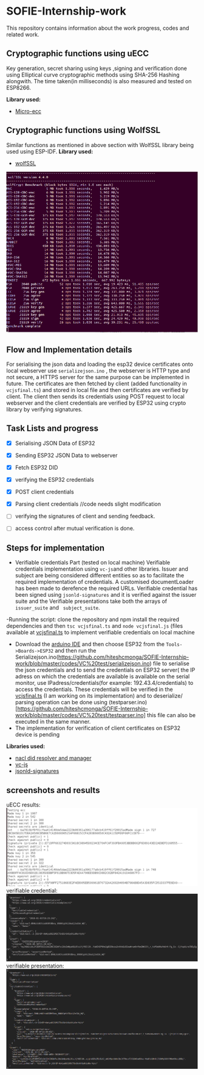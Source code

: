 # SOFIE-Internship-work
This repository contains information about the work progress, codes and related work.

## Cryptographic functions using uECC
Key generation, secret sharing using keys ,signing and verification done using Elliptical curve cryptographic methods using SHA-256  Hashing alongwith. The time taken(in milliseconds) is also measured and tested on ESP8266.

<b>Library used:</b>
- [Micro-ecc](https://github.com/kmackay/micro-ecc)


## Cryptographic functions using WolfSSL
Similar functions as mentioned in  above section with WolfSSL library being used using ESP-IDF. 
<b>Library used:</b>
- [wolfSSL]( https://github.com/wolfSSL/wolfssl
)


![wolfcrypt benchmarks](https://github.com/hiteshcmonga/SOFIE-Internship-work/blob/master/results/wolfcryptbenchmark.png)


## Flow and Implementation details

For serialising the json data and loading the esp32 device certificates onto local webserver use ```serializejson.ino``` , the webserver is HTTP type and not secure, a HTTPS server for the same purpose can be implemented in future. The certificates are then fetched by client (added functionality in ```vcjsfinal.ts```) and stored in local file and then certificates are verified by client. The client then sends its credentials using POST request to local webserver and the client credentials are verified by ESP32 using crypto library by verifying signatures.


##  Task Lists and progress
- [X] Serialising JSON Data of ESP32
- [X] Sending ESP32 JSON Data to webserver
- [X] Fetch ESP32 DID
- [X] verifying the ESP32 credentials
- [X] POST client credentials 
- [X] Parsing client credentials //code needs slight modification
- [ ] verifying the signatures of client and sending feedback.
- [ ] access control after mutual verification is done. 


## Steps for implementation

- Verifiable credentials Part (tested on local machine)
Verifiable credentials implementation using ```vc-js```and other libraries. Issuer and subject are being considered different entities so as to facilitate the required implementation of credentials. A customised documentLoader has been made to derefence the required URLs. Verifiable credential has been signed using  ```jsonld-signatures``` and it is verified against the issuer suite and the Verifiable presentations take both the arrays of ```issuer_suite``` and ``` subject_suite```.

-Running the script: clone the repository and npm install the required dependencies and then  ```tsc vcjsfinal.ts``` and ```node vcjsfinal.js``` (files available at [vcjsfinal.ts](https://github.com/hiteshcmonga/SOFIE-Internship-work/blob/master/codes/VC%20test/vcjsfinal.ts) to implement verifiable credentials on local machine

- Download the [arduino IDE](https://www.arduino.cc/en/main/software) and then choose ESP32 from the ```Tools->Boards->ESP32``` and then run the Serializejson.ino(https://github.com/hiteshcmonga/SOFIE-Internship-work/blob/master/codes/VC%20test/serializejson.ino) file to serialise the json credentials and to send the credentials on ESP32 server( the IP adress on which the credentials are available is available on the serial monitor, use IPadress/credentials(for example: 192.43.4/credentials) to access the credentials. These credentials will be verified in the  [vcjsfinal.ts](https://github.com/hiteshcmonga/SOFIE-Internship-work/blob/master/codes/VC%20test/vcjsfinal.ts) (I am working on its implementation) and to deserialize/ parsing operation can be done using (testparser.ino)[https://github.com/hiteshcmonga/SOFIE-Internship-work/blob/master/codes/VC%20test/testparser.ino] this file can also be executed in the same manner.
- The implementation for verification of client certificates on ESP32 device is pending







<b>Libraries used:</b>
- [nacl did resolver and manager](https://github.com/uport-project/nacl-did)
- [vc-js](https://github.com/digitalbazaar/vc-js)
- [jsonld-signatures](https://github.com/digitalbazaar/jsonld-signatures)





## screenshots and results
uECC results:
![uECC results](https://github.com/hiteshcmonga/SOFIE-Internship-work/blob/master/results/uecclatest.png)
verifiable credential:
![Verifiable credentail](https://github.com/hiteshcmonga/SOFIE-Internship-work/blob/master/results/createvc.png)
verifiable presentation:
![verifiable presentatiton](https://github.com/hiteshcmonga/SOFIE-Internship-work/blob/master/results/createvp1.png)



